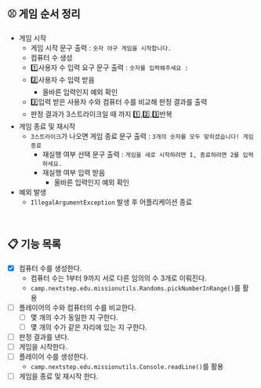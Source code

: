 ## ⚾️ 게임 순서 정리

- 게임 시작
    - 게임 시작 문구 출력 : `숫자 야구 게임을 시작합니다.`
    - 컴퓨터 수 생성
    - 1️⃣사용자 수 입력 요구 문구 출력 : `숫자를 입력해주세요 : `
    - 2️⃣사용자 수 입력 받음
        - 올바른 입력인지 예외 확인
    - 3️⃣입력 받은 사용자 수와 컴퓨터 수를 비교해 판정 결과를 출력
    - 판정 결과가 3스트라이크일 때 까지 1️⃣,2️⃣,3️⃣반복
- 게임 종료 및 재시작
    - `3스트라이크`가 나오면 게임 종료 문구 출력 : `3개의 숫자를 모두 맞히셨습니다! 게임 종료`
        - 재실행 여부 선택 문구 출력 : `게임을 새로 시작하려면 1, 종료하려면 2를 입력하세요.`
        - 재실행 여부 입력 받음
            - 올바른 입력인지 예외 확인
- 예외 발생
    - `IllegalArgumentException` 발생 후 어플리케이션 종료

<br>

## 📋 기능 목록

- [x] 컴퓨터 수를 생성한다.
    - 컴퓨터 수는 1부터 9까지 서로 다른 임의의 수 3개로 이뤄진다.
    - `camp.nextstep.edu.missionutils.Randoms.pickNumberInRange()`를 활용
- [ ] 플레이어의 수와 컴퓨터의 수를 비교한다.
    - [ ] 몇 개의 수가 동일한 지 구한다.
    - [ ] 몇 개의 수가 같은 자리에 있는 지 구한다.
- [ ] 판정 결과를 낸다.
- [ ] 게임을 시작한다.
- [ ] 플레이어 수를 생성한다.
    - `camp.nextstep.edu.missionutils.Console.readLine()`를 활용
- [ ] 게임을 종료 및 재시작 한다.
